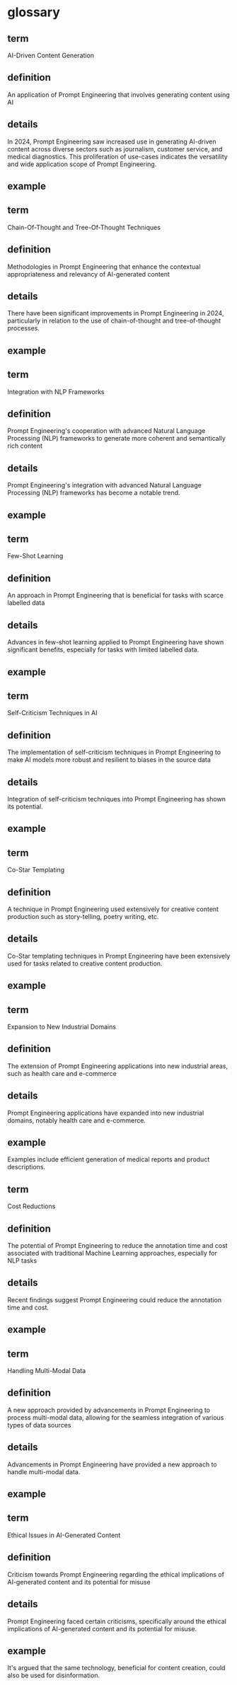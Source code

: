 # glossary

## term

AI-Driven Content Generation

## definition

An application of Prompt Engineering that involves generating content using AI

## details

In 2024, Prompt Engineering saw increased use in generating AI-driven content across diverse sectors such as journalism, customer service, and medical diagnostics. This proliferation of use-cases indicates the versatility and wide application scope of Prompt Engineering.

## example

## term

Chain-Of-Thought and Tree-Of-Thought Techniques

## definition

Methodologies in Prompt Engineering that enhance the contextual appropriateness and relevancy of AI-generated content

## details

There have been significant improvements in Prompt Engineering in 2024, particularly in relation to the use of chain-of-thought and tree-of-thought processes.

## example

## term

Integration with NLP Frameworks

## definition

Prompt Engineering's cooperation with advanced Natural Language Processing (NLP) frameworks to generate more coherent and semantically rich content

## details

Prompt Engineering's integration with advanced Natural Language Processing (NLP) frameworks has become a notable trend.

## example

## term

Few-Shot Learning

## definition

An approach in Prompt Engineering that is beneficial for tasks with scarce labelled data

## details

Advances in few-shot learning applied to Prompt Engineering have shown significant benefits, especially for tasks with limited labelled data.

## example

## term

Self-Criticism Techniques in AI

## definition

The implementation of self-criticism techniques in Prompt Engineering to make AI models more robust and resilient to biases in the source data

## details

Integration of self-criticism techniques into Prompt Engineering has shown its potential.

## example

## term

Co-Star Templating

## definition

A technique in Prompt Engineering used extensively for creative content production such as story-telling, poetry writing, etc.

## details

Co-Star templating techniques in Prompt Engineering have been extensively used for tasks related to creative content production.

## example

## term

Expansion to New Industrial Domains

## definition

The extension of Prompt Engineering applications into new industrial areas, such as health care and e-commerce

## details

Prompt Engineering applications have expanded into new industrial domains, notably health care and e-commerce.

## example

Examples include efficient generation of medical reports and product descriptions.

## term

Cost Reductions

## definition

The potential of Prompt Engineering to reduce the annotation time and cost associated with traditional Machine Learning approaches, especially for NLP tasks

## details

Recent findings suggest Prompt Engineering could reduce the annotation time and cost.

## example

## term

Handling Multi-Modal Data

## definition

A new approach provided by advancements in Prompt Engineering to process multi-modal data, allowing for the seamless integration of various types of data sources

## details

Advancements in Prompt Engineering have provided a new approach to handle multi-modal data.

## example

## term

Ethical Issues in AI-Generated Content

## definition

Criticism towards Prompt Engineering regarding the ethical implications of AI-generated content and its potential for misuse

## details

Prompt Engineering faced certain criticisms, specifically around the ethical implications of AI-generated content and its potential for misuse.

## example

It's argued that the same technology, beneficial for content creation, could also be used for disinformation.

